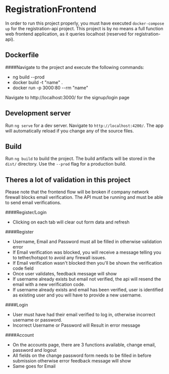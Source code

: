 # RegistrationFrontend

In order to run this project properly, you must have executed `docker-compose up` for the registration-api project.
This project is by no means a full function web frontend application, as it queries localhost (reserved for registration-api).

## Dockerfile

####Navigate to the project and execute the following commands:
- ng build --prod
- docker build -t "name" .
- docker run -p 3000:80 --rm "name"

Navigate to http://localhost:3000/ for the signup/login page

## Development server

Run `ng serve` for a dev server. Navigate to `http://localhost:4200/`. The app will automatically reload if you change any of the source files.

## Build

Run `ng build` to build the project. The build artifacts will be stored in the `dist/` directory. Use the `--prod` flag for a production build.

## Theres a lot of validation in this project

Please note that the frontend flow will be broken if company network firewall blocks email
verification. The API must be running and must be able to send email verifications.

####Register/Login
- Clicking on each tab will clear out form data and refresh 

####Register
- Username, Email and Password must all be filled in otherwise validation error
- If Email verification was blocked, you will receive a message telling you to tether/hotspot to avoid any firewall issues.
- If Email verification wasn't blocked then you'll be shown the verification code field
- Once user validates, feedback message will show
- If username already exists but email not verified, the api will resend the email with a new verification code.
- If username already exists and email has been verified, user is identified as existing user and you will have to provide a new username.

####Login
- User must have had their email verified to log in, otherwise incorrect username or password.
- Incorrect Username or Password will Result in error message

####Account
- On the accounts page, there are 3 functions available, change email, password and logout
- All fields on the change password form needs to be filled in before submission otherwise error feedback message will show
- Same goes for Email

